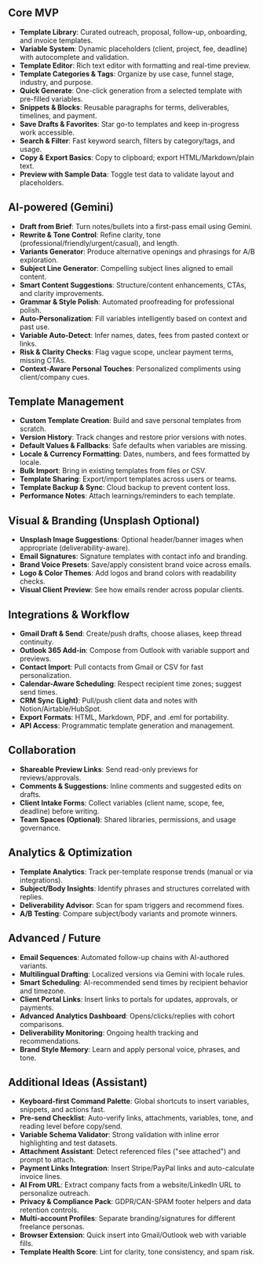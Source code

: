 ## Core MVP

- **Template Library**: Curated outreach, proposal, follow-up, onboarding, and invoice templates.
- **Variable System**: Dynamic placeholders (client, project, fee, deadline) with autocomplete and validation.
- **Template Editor**: Rich text editor with formatting and real-time preview.
- **Template Categories & Tags**: Organize by use case, funnel stage, industry, and purpose.
- **Quick Generate**: One-click generation from a selected template with pre-filled variables.
- **Snippets & Blocks**: Reusable paragraphs for terms, deliverables, timelines, and payment.
- **Save Drafts & Favorites**: Star go-to templates and keep in-progress work accessible.
- **Search & Filter**: Fast keyword search, filters by category/tags, and usage.
- **Copy & Export Basics**: Copy to clipboard; export HTML/Markdown/plain text.
- **Preview with Sample Data**: Toggle test data to validate layout and placeholders.

## AI-powered (Gemini)

- **Draft from Brief**: Turn notes/bullets into a first-pass email using Gemini.
- **Rewrite & Tone Control**: Refine clarity, tone (professional/friendly/urgent/casual), and length.
- **Variants Generator**: Produce alternative openings and phrasings for A/B exploration.
- **Subject Line Generator**: Compelling subject lines aligned to email content.
- **Smart Content Suggestions**: Structure/content enhancements, CTAs, and clarity improvements.
- **Grammar & Style Polish**: Automated proofreading for professional polish.
- **Auto-Personalization**: Fill variables intelligently based on context and past use.
- **Variable Auto-Detect**: Infer names, dates, fees from pasted context or links.
- **Risk & Clarity Checks**: Flag vague scope, unclear payment terms, missing CTAs.
- **Context-Aware Personal Touches**: Personalized compliments using client/company cues.

## Template Management

- **Custom Template Creation**: Build and save personal templates from scratch.
- **Version History**: Track changes and restore prior versions with notes.
- **Default Values & Fallbacks**: Safe defaults when variables are missing.
- **Locale & Currency Formatting**: Dates, numbers, and fees formatted by locale.
- **Bulk Import**: Bring in existing templates from files or CSV.
- **Template Sharing**: Export/import templates across users or teams.
- **Template Backup & Sync**: Cloud backup to prevent content loss.
- **Performance Notes**: Attach learnings/reminders to each template.

## Visual & Branding (Unsplash Optional)

- **Unsplash Image Suggestions**: Optional header/banner images when appropriate (deliverability-aware).
- **Email Signatures**: Signature templates with contact info and branding.
- **Brand Voice Presets**: Save/apply consistent brand voice across emails.
- **Logo & Color Themes**: Add logos and brand colors with readability checks.
- **Visual Client Preview**: See how emails render across popular clients.

## Integrations & Workflow

- **Gmail Draft & Send**: Create/push drafts, choose aliases, keep thread continuity.
- **Outlook 365 Add-in**: Compose from Outlook with variable support and previews.
- **Contact Import**: Pull contacts from Gmail or CSV for fast personalization.
- **Calendar-Aware Scheduling**: Respect recipient time zones; suggest send times.
- **CRM Sync (Light)**: Pull/push client data and notes with Notion/Airtable/HubSpot.
- **Export Formats**: HTML, Markdown, PDF, and .eml for portability.
- **API Access**: Programmatic template generation and management.

## Collaboration

- **Shareable Preview Links**: Send read-only previews for reviews/approvals.
- **Comments & Suggestions**: Inline comments and suggested edits on drafts.
- **Client Intake Forms**: Collect variables (client name, scope, fee, deadline) before writing.
- **Team Spaces (Optional)**: Shared libraries, permissions, and usage governance.

## Analytics & Optimization

- **Template Analytics**: Track per-template response trends (manual or via integrations).
- **Subject/Body Insights**: Identify phrases and structures correlated with replies.
- **Deliverability Advisor**: Scan for spam triggers and recommend fixes.
- **A/B Testing**: Compare subject/body variants and promote winners.

## Advanced / Future

- **Email Sequences**: Automated follow-up chains with AI-authored variants.
- **Multilingual Drafting**: Localized versions via Gemini with locale rules.
- **Smart Scheduling**: AI-recommended send times by recipient behavior and timezone.
- **Client Portal Links**: Insert links to portals for updates, approvals, or payments.
- **Advanced Analytics Dashboard**: Opens/clicks/replies with cohort comparisons.
- **Deliverability Monitoring**: Ongoing health tracking and recommendations.
- **Brand Style Memory**: Learn and apply personal voice, phrases, and tone.

## Additional Ideas (Assistant)

- **Keyboard-first Command Palette**: Global shortcuts to insert variables, snippets, and actions fast.
- **Pre-send Checklist**: Auto-verify links, attachments, variables, tone, and reading level before copy/send.
- **Variable Schema Validator**: Strong validation with inline error highlighting and test datasets.
- **Attachment Assistant**: Detect referenced files ("see attached") and prompt to attach.
- **Payment Links Integration**: Insert Stripe/PayPal links and auto-calculate invoice lines.
- **AI From URL**: Extract company facts from a website/LinkedIn URL to personalize outreach.
- **Privacy & Compliance Pack**: GDPR/CAN-SPAM footer helpers and data retention controls.
- **Multi-account Profiles**: Separate branding/signatures for different freelance personas.
- **Browser Extension**: Quick insert into Gmail/Outlook web with variable fills.
- **Template Health Score**: Lint for clarity, tone consistency, and spam risk.
